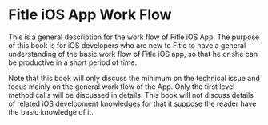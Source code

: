 # Fitle iOS App Work Flow

This is a general description for the work flow of Fitle iOS App. The purpose of this book is for iOS developers who are new to Fitle to have a general understanding of the basic work flow of Fitle iOS app, so that he or she can be productive in a short period of time.

Note that this book will only discuss the minimum on the technical issue and focus mainly on the general work flow of the App. Only the first level method calls will be discussed in details. This book will not discuss details of related iOS development knowledges for that it suppose the reader have the basic knowledge of it.

